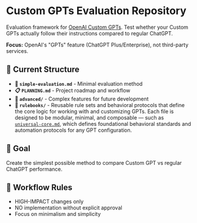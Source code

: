 # Custom GPTs Evaluation Repository

Evaluation framework for [OpenAI Custom GPTs](https://openai.com/index/introducing-gpts/). Test whether your Custom GPTs actually follow their instructions compared to regular ChatGPT.

**Focus:** OpenAI's "GPTs" feature (ChatGPT Plus/Enterprise), not third-party services.

## 📁 Current Structure

- **📝 `simple-evaluation.md`** - Minimal evaluation method
- **📋 `PLANNING.md`** - Project roadmap and workflow
- **📂 `advanced/`** - Complex features for future development
- **📂 `rulebooks/`** - Reusable rule sets and behavioral protocols that define the core logic for working with and customizing GPTs. Each file is designed to be modular, minimal, and composable — such as [`universal-core.md`](rulebooks/universal-core.md), which defines foundational behavioral standards and automation protocols for any GPT configuration.

## 🎯 Goal

Create the simplest possible method to compare Custom GPT vs regular ChatGPT performance.

## 🔄 Workflow Rules

- HIGH-IMPACT changes only
- NO implementation without explicit approval
- Focus on minimalism and simplicity
